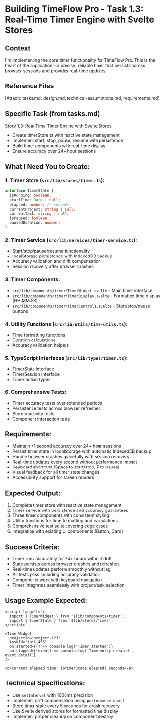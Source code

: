# Building TimeFlow Pro - Task 1.3: Real-Time Timer Engine with Svelte Stores

## Context
I'm implementing the core timer functionality for TimeFlow Pro. This is the heart of the application - a precise, reliable timer that persists across browser sessions and provides real-time updates.

## Reference Files
[Attach: tasks.md, design.md, technical-assumptions.md, requirements.md]

## Specific Task (from tasks.md)
Story 1.3: Real-Time Timer Engine with Svelte Stores
- Create timerStore.ts with reactive state management
- Implement start, stop, pause, resume with persistence
- Build timer components with real-time display
- Ensure accuracy over 24+ hour sessions

## What I Need You to Create:

### 1. Timer Store (`src/lib/stores/timer.ts`):
```typescript
interface TimerState {
  isRunning: boolean;
  startTime: Date | null;
  elapsed: number; // seconds
  currentProject: string | null;
  currentTask: string | null;
  isPaused: boolean;
  pausedDuration: number;
}
```

### 2. Timer Service (`src/lib/services/timer-service.ts`):
- Start/stop/pause/resume functionality
- localStorage persistence with IndexedDB backup
- Accuracy validation and drift compensation
- Session recovery after browser crashes

### 3. Timer Components:
- `src/lib/components/timer/TimerWidget.svelte` - Main timer interface
- `src/lib/components/timer/TimerDisplay.svelte` - Formatted time display (HH:MM:SS)
- `src/lib/components/timer/TimerControls.svelte` - Start/stop/pause buttons

### 4. Utility Functions (`src/lib/utils/time-utils.ts`):
- Time formatting functions
- Duration calculations
- Accuracy validation helpers

### 5. TypeScript Interfaces (`src/lib/types/timer.ts`):
- TimerState interface
- TimerSession interface
- Timer action types

### 6. Comprehensive Tests:
- Timer accuracy tests over extended periods
- Persistence tests across browser refreshes
- Store reactivity tests
- Component interaction tests

## Requirements:
- Maintain ±1 second accuracy over 24+ hour sessions
- Persist timer state in localStorage with automatic IndexedDB backup
- Handle browser crashes gracefully with session recovery
- Real-time updates every second without performance impact
- Keyboard shortcuts (Space to start/stop, P to pause)
- Visual feedback for all timer state changes
- Accessibility support for screen readers

## Expected Output:
1. Complete timer store with reactive state management
2. Timer service with persistence and accuracy guarantees
3. Three timer components with consistent styling
4. Utility functions for time formatting and calculations
5. Comprehensive test suite covering edge cases
6. Integration with existing UI components (Button, Card)

## Success Criteria:
- Timer runs accurately for 24+ hours without drift
- State persists across browser crashes and refreshes
- Real-time updates perform smoothly without lag
- All tests pass including accuracy validation
- Components work with keyboard navigation
- Timer integrates seamlessly with project/task selection

## Usage Example Expected:
```svelte
<script lang="ts">
  import { TimerWidget } from '$lib/components/timer';
  import { timerState } from '$lib/stores/timer';
</script>

<TimerWidget 
  projectId="project-123"
  taskId="task-456"
  on:started={() => console.log('Timer started')}
  on:stopped={(event) => console.log('Time entry created:', event.detail)}
/>

<p>Current elapsed time: {$timerState.elapsed} seconds</p>
```

## Technical Specifications:
- Use `setInterval` with 1000ms precision
- Implement drift compensation using `performance.now()`
- Store timer state every 5 seconds for crash recovery
- Use Svelte derived stores for formatted time display
- Implement proper cleanup on component destroy
